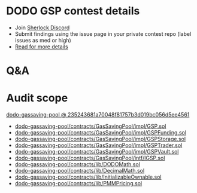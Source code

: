 
# DODO GSP contest details

- Join [Sherlock Discord](https://discord.gg/MABEWyASkp)
- Submit findings using the issue page in your private contest repo (label issues as med or high)
- [Read for more details](https://docs.sherlock.xyz/audits/watsons)

# Q&A

# Audit scope


[dodo-gassaving-pool @ 235243681a70048f81757b3d019bc056d5ee4561](https://github.com/DODOEX/dodo-gassaving-pool/tree/235243681a70048f81757b3d019bc056d5ee4561)
- [dodo-gassaving-pool/contracts/GasSavingPool/impl/GSP.sol](dodo-gassaving-pool/contracts/GasSavingPool/impl/GSP.sol)
- [dodo-gassaving-pool/contracts/GasSavingPool/impl/GSPFunding.sol](dodo-gassaving-pool/contracts/GasSavingPool/impl/GSPFunding.sol)
- [dodo-gassaving-pool/contracts/GasSavingPool/impl/GSPStorage.sol](dodo-gassaving-pool/contracts/GasSavingPool/impl/GSPStorage.sol)
- [dodo-gassaving-pool/contracts/GasSavingPool/impl/GSPTrader.sol](dodo-gassaving-pool/contracts/GasSavingPool/impl/GSPTrader.sol)
- [dodo-gassaving-pool/contracts/GasSavingPool/impl/GSPVault.sol](dodo-gassaving-pool/contracts/GasSavingPool/impl/GSPVault.sol)
- [dodo-gassaving-pool/contracts/GasSavingPool/intf/IGSP.sol](dodo-gassaving-pool/contracts/GasSavingPool/intf/IGSP.sol)
- [dodo-gassaving-pool/contracts/lib/DODOMath.sol](dodo-gassaving-pool/contracts/lib/DODOMath.sol)
- [dodo-gassaving-pool/contracts/lib/DecimalMath.sol](dodo-gassaving-pool/contracts/lib/DecimalMath.sol)
- [dodo-gassaving-pool/contracts/lib/InitializableOwnable.sol](dodo-gassaving-pool/contracts/lib/InitializableOwnable.sol)
- [dodo-gassaving-pool/contracts/lib/PMMPricing.sol](dodo-gassaving-pool/contracts/lib/PMMPricing.sol)

